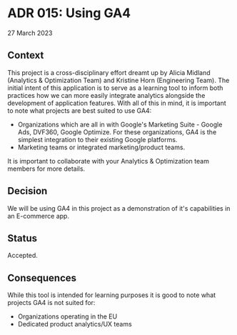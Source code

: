 # ADR 015: Using GA4

27 March 2023

## Context

This project is a cross-disciplinary effort dreamt up by Alicia Midland (Analytics & Optimization Team) and Kristine Horn (Engineering Team). The initial intent of this application is to serve as a learning tool to inform both practices how we can more easily integrate analytics alongside the development of application features. With all of this in mind, it is important to note what projects are best suited to use GA4:

- Organizations which are all in with Google's Marketing Suite - Google Ads, DVF360, Google Optimize. For these organizations, GA4 is the simplest integration to their existing Google platforms.
- Marketing teams or integrated marketing/product teams.

It is important to collaborate with your Analytics & Optimization team members for more details.

## Decision

We will be using GA4 in this project as a demonstration of it's capabilities in an E-commerce app.

## Status

Accepted.

## Consequences

While this tool is intended for learning purposes it is good to note what projects GA4 is not suited for:

- Organizations operating in the EU
- Dedicated product analytics/UX teams
